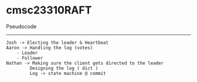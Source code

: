 cmsc23310RAFT
=============



  Pseudocode
  __________
    Josh -> Electing the leader & Heartbeat
    Aaron -> Handling the log (votes) 
        - Leader
        - Follower
    Nathan -> Making sure the client gets directed to the leader
             Designing the log ( dict )
             Log -> state machine @ commit 
    
    
